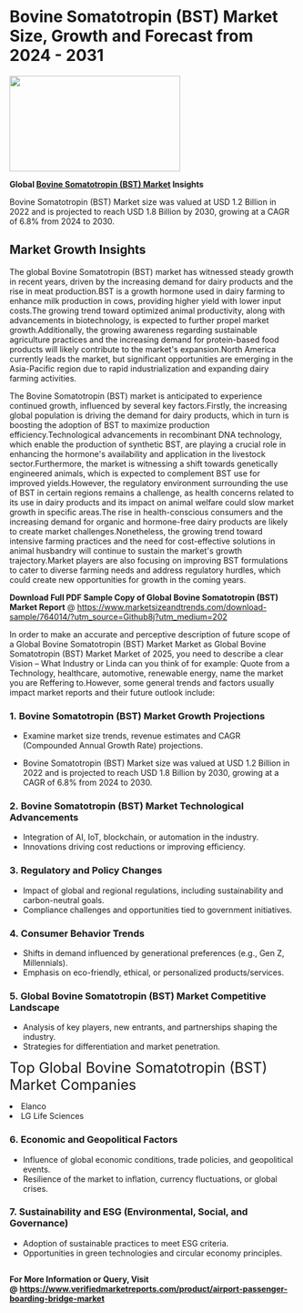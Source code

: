 <H1>Bovine Somatotropin (BST) Market Size, Growth and Forecast from 2024 - 2031</H1><img class="aligncenter size-medium wp-image-584254" src="https://thirdeyenews.in/wp-content/uploads/2024/09/Global-Market-Research-300x168.jpeg" alt="" width="300" height="168" /><p><strong>Global&nbsp;<a href="https://www.marketsizeandtrends.com/download-sample/764014/?utm_source=Github8j?utm_medium=202">Bovine Somatotropin (BST) Market</a> Insights</strong></p><p>Bovine Somatotropin (BST) Market size was valued at USD 1.2 Billion in 2022 and is projected to reach USD 1.8 Billion by 2030, growing at a CAGR of 6.8% from 2024 to 2030.</p><p><h2>Market Growth Insights</h2> <p>The global Bovine Somatotropin (BST) market has witnessed steady growth in recent years, driven by the increasing demand for dairy products and the rise in meat production.BST is a growth hormone used in dairy farming to enhance milk production in cows, providing higher yield with lower input costs.The growing trend toward optimized animal productivity, along with advancements in biotechnology, is expected to further propel market growth.Additionally, the growing awareness regarding sustainable agriculture practices and the increasing demand for protein-based food products will likely contribute to the market's expansion.North America currently leads the market, but significant opportunities are emerging in the Asia-Pacific region due to rapid industrialization and expanding dairy farming activities.</p> <p>The Bovine Somatotropin (BST) market is anticipated to experience continued growth, influenced by several key factors.Firstly, the increasing global population is driving the demand for dairy products, which in turn is boosting the adoption of BST to maximize production efficiency.Technological advancements in recombinant DNA technology, which enable the production of synthetic BST, are playing a crucial role in enhancing the hormone's availability and application in the livestock sector.Furthermore, the market is witnessing a shift towards genetically engineered animals, which is expected to complement BST use for improved yields.However, the regulatory environment surrounding the use of BST in certain regions remains a challenge, as health concerns related to its use in dairy products and its impact on animal welfare could slow market growth in specific areas.The rise in health-conscious consumers and the increasing demand for organic and hormone-free dairy products are likely to create market challenges.Nonetheless, the growing trend toward intensive farming practices and the need for cost-effective solutions in animal husbandry will continue to sustain the market's growth trajectory.Market players are also focusing on improving BST formulations to cater to diverse farming needs and address regulatory hurdles, which could create new opportunities for growth in the coming years.</p> <p><span class=""><strong>Download Full PDF Sample Copy of Global Bovine Somatotropin (BST) Market Report</strong> @ <a href="https://www.marketsizeandtrends.com/download-sample/764014/?utm_source=Github8j?utm_medium=202" target="_blank">https://www.marketsizeandtrends.com/download-sample/764014/?utm_source=Github8j?utm_medium=202</a></span></p><p>In order to make an accurate and perceptive description of future scope of a Global&nbsp;Bovine Somatotropin (BST) Market Market as Global&nbsp;Bovine Somatotropin (BST) Market Market of 2025, you need to describe a clear Vision &ndash; What Industry or Linda can you think of for example: Quote from a Technology, healthcare, automotive, renewable energy, name the market you are Reffering to.However, some general trends and factors usually impact market reports and their future outlook include:</p><h3>1.&nbsp;<strong>Bovine Somatotropin (BST) Market Growth Projections</strong></h3><ul><li>Examine market size trends, revenue estimates and CAGR (Compounded Annual Growth Rate) projections.</li><li><p>Bovine Somatotropin (BST) Market size was valued at USD 1.2 Billion in 2022 and is projected to reach USD 1.8 Billion by 2030, growing at a CAGR of 6.8% from 2024 to 2030.</p></li></ul><h3>2.&nbsp;<strong>Bovine Somatotropin (BST) Market Technological Advancements</strong></h3><ul><li>Integration of AI, IoT, blockchain, or automation in the industry.</li><li>Innovations driving cost reductions or improving efficiency.</li></ul><h3>3.&nbsp;<strong>Regulatory and Policy Changes</strong></h3><ul><li>Impact of global and regional regulations, including sustainability and carbon-neutral goals.</li><li>Compliance challenges and opportunities tied to government initiatives.</li></ul><h3>4.&nbsp;<strong>Consumer Behavior Trends</strong></h3><ul><li>Shifts in demand influenced by generational preferences (e.g., Gen Z, Millennials).</li><li>Emphasis on eco-friendly, ethical, or personalized products/services.</li></ul><h3>5.&nbsp;<strong>Global Bovine Somatotropin (BST) Market Competitive Landscape</strong></h3><ul><li>Analysis of key players, new entrants, and partnerships shaping the industry.</li><li>Strategies for differentiation and market penetration.</li></ul><p data-pm-slice="1 1 []"><span style="color: inherit; font-family: inherit; font-size: 25px;">Top Global Bovine Somatotropin (BST) Market Companies</span></p><div class="" data-test-id=""><p><li>Elanco</li><li> LG Life Sciences</li></p></div><h3>6.&nbsp;<strong>Economic and Geopolitical Factors</strong></h3><ul><li>Influence of global economic conditions, trade policies, and geopolitical events.</li><li>Resilience of the market to inflation, currency fluctuations, or global crises.</li></ul><h3>7.&nbsp;<strong>Sustainability and ESG (Environmental, Social, and Governance)</strong></h3><ul><li>Adoption of sustainable practices to meet ESG criteria.</li><li>Opportunities in green technologies and circular economy principles.</li></ul><h2><strong style="font-size: 14px;">For More Information or Query, Visit @&nbsp;</strong><a style="background-color: #ffffff; font-size: 14px;" href="https://www.marketsizeandtrends.com/report/bovine-somatotropin-bst-market/" target="_blank">https://www.verifiedmarketreports.com/product/airport-passenger-boarding-bridge-market</a></h2>